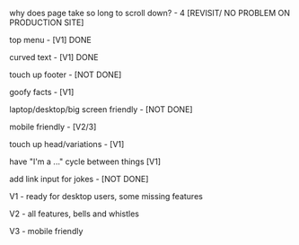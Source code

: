 why does page take so long to scroll down? - 4 [REVISIT/ NO PROBLEM ON PRODUCTION SITE]

top menu - [V1] DONE

curved text - [V1] DONE

touch up footer - [NOT DONE]

goofy facts - [V1]

laptop/desktop/big screen friendly - [NOT DONE]

mobile friendly - [V2/3]

touch up head/variations - [V1]

have "I'm a ..." cycle between things [V1]

add link input for jokes - [NOT DONE]

V1 - ready for desktop users, some missing features

V2 - all features, bells and whistles

V3 - mobile friendly
